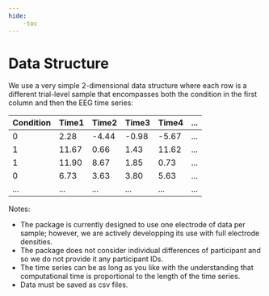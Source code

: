 ```yaml
---
hide:
    -toc
---
```


# Data Structure

We use a very simple 2-dimensional data structure where each row is a different trial-level sample that encompasses both the condition in the first column and then the EEG time series:

| Condition | Time1 | Time2 | Time3 | Time4 | ... |
| --- | --- | --- | --- | --- | --- |
| 0 | 2.28 | -4.44 | -0.98 | -5.67 | ... |
| 1 | 11.67 | 0.66 | 1.43 | 11.62 | ... |
| 1 | 11.90 | 8.67 | 1.85 | 0.73 | ... |
| 0 | 6.73 | 3.63 | 3.80 | 5.63 | ... |
| ... | ... | ... | ... | ... | ... |

Notes:
<ul>
<li> The package is currently designed to use one electrode of data per sample; however, we are actively developping its use with full electrode densities. </li>
<li> The package does not consider individual differences of participant and so we do not provide it any participant IDs. </li>
<li> The time series can be as long as you like with the understanding that computational time is proportional to the length of the time series. </li>
<li> Data must be saved as csv files.
</ul>



